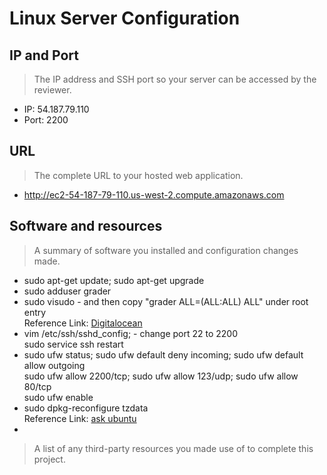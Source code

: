 # Linux Server Configuration

## IP and Port
> The IP address and SSH port so your server can be accessed by the reviewer. 

* IP:   54.187.79.110
* Port: 2200

## URL
> The complete URL to your hosted web application. 

* http://ec2-54-187-79-110.us-west-2.compute.amazonaws.com

## Software and resources
> A summary of software you installed and configuration changes made.

* sudo apt-get update; sudo apt-get upgrade
* sudo adduser grader
* sudo visudo - and then copy "grader  ALL=(ALL:ALL) ALL" under root entry  
  Reference Link: [Digitalocean](https://www.digitalocean.com/community/tutorials/how-to-add-delete-and-grant-sudo-privileges-to-users-on-a-debian-vps)
* vim /etc/ssh/sshd_config; - change port 22 to 2200  
  sudo service ssh restart
* sudo ufw status; sudo ufw default deny incoming; sudo ufw default allow outgoing  
  sudo ufw allow 2200/tcp; sudo ufw allow 123/udp; sudo ufw allow 80/tcp  
  sudo ufw enable
* sudo dpkg-reconfigure tzdata  
  Reference Link: [ask ubuntu](http://askubuntu.com/questions/138423/how-do-i-change-my-timezone-to-utc-gmt)
*

> A list of any third-party resources you made use of to complete this project.

